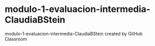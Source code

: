 # modulo-1-evaluacion-intermedia-ClaudiaBStein
modulo-1-evaluacion-intermedia-ClaudiaBStein created by GitHub Classroom
